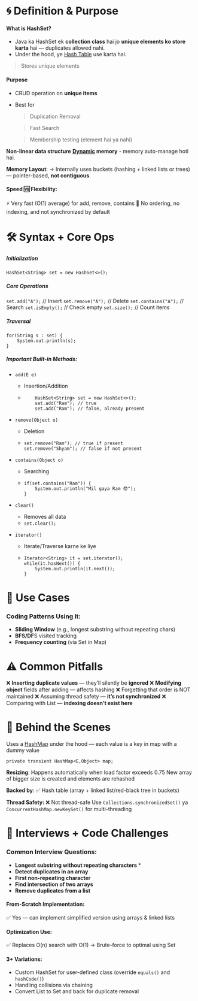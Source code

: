 # 🌀 Definition & Purpose
#### What is HashSet?
* Java ka HashSet ek **collection class** hai jo **unique elements ko store karta** hai — duplicates allowed nahi. 
* Under the hood, ye [Hash Table](HASH_TABLE.md) use karta hai.
> Stores unique elements

#### Purpose
* CRUD operation on **unique items**
* Best for
  > Duplication Removal

  > Fast Search

  > Membership testing (element hai ya nahi)

**Non-linear data structure**
**[Dynamic](DYNAMIC_STATIC.md) memory** - memory auto-manage hoti hai.

**Memory Layout**:
→ Internally uses buckets (hashing + linked lists or trees) — pointer-based, **not contiguous**.

#### Speed 🆚 Flexibility:
⚡ Very fast (O(1) average) for add, remove, contains
😬 No ordering, no indexing, and not synchronized by default

# 🛠️ Syntax + Core Ops
##### Initialization
`HashSet<String> set = new HashSet<>();`

##### Core Operations
`set.add("A");`          // Insert
`set.remove("A");`       // Delete
`set.contains("A");`     // Search
`set.isEmpty();`         // Check empty
`set.size();`            // Count items

##### Traversal
```
for(String s : set) {
    System.out.println(s);
}
```

##### Important Built-in Methods:
* `add(E e)`
  * Insertion/Addition
  * ```
        HashSet<String> set = new HashSet<>();
        set.add("Ram"); // true
        set.add("Ram"); // false, already present

* `remove(Object o)`
  * Deletion
  * ```
    set.remove("Ram"); // true if present
    set.remove("Shyam"); // false if not present

* `contains(Object o)`
  * Searching
  * ```
    if(set.contains("Ram")) {
        System.out.println("Mil gaya Ram 😎");
    }

* `clear()`
  * Removes all data
  * `set.clear();`

* `iterator()`
  * Iterate/Traverse karne ke liye
  * ```
    Iterator<String> it = set.iterator();
    while(it.hasNext()) {
        System.out.println(it.next());
    }

# 🧪 Use Cases 
### Coding Patterns Using It:
* **Sliding Window** (e.g., longest substring without repeating chars)
* **BFS/DF**S visited tracking
* **Frequency counting** (via Set in Map)

# ⚠️ Common Pitfalls 
❌ **Inserting duplicate values** — they’ll silently be **ignored**
❌ **Modifying object** fields after adding — affects hashing
❌ Forgetting that order is NOT maintained
❌ Assuming thread safety — **it’s not synchronized**
❌ Comparing with List — **indexing doesn’t exist here**

# 🔎 Behind the Scenes
Uses a [HashMap](HASHMAP.md) under the hood — each value is a key in map with a dummy value

`private transient HashMap<E,Object> map;`

**Resizing**:
Happens automatically when load factor exceeds 0.75
New array of bigger size is created and elements are rehashed

**Backed by**:
✅ Hash table (array + linked list/red-black tree in buckets)

**Thread Safety:**
❌ Not thread-safe
Use `Collections.synchronizedSet()` ya `ConcurrentHashMap.newKeySet()` for multi-threading


# 💼 Interviews + Code Challenges
### Common Interview Questions:
* **Longest substring without repeating characters**
    * 
* **Detect duplicates in an array**
* **First non-repeating character**
* **Find intersection of two arrays**
* **Remove duplicates from a list**

#### From-Scratch Implementation:
✅ Yes — can implement simplified version using arrays & linked lists

#### Optimization Use:
✅ Replaces O(n) search with O(1)
→ Brute-force to optimal using Set

#### 3+ Variations:
* Custom HashSet for user-defined class (override `equals()` and `hashCode()`)
* Handling collisions via chaining
* Convert List to Set and back for duplicate removal

